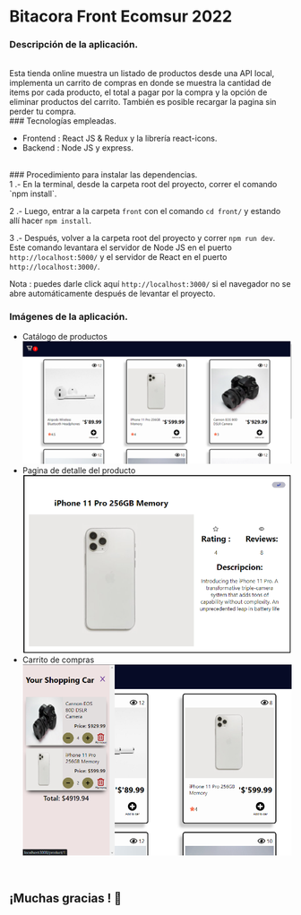 # Bitacora Front Ecomsur 2022

### Descripción de la aplicación.
<br/>
Esta tienda online muestra un listado de productos desde una API local, implementa un carrito de compras en donde se muestra la cantidad de items por cada producto, el total a pagar por la compra y la opción de eliminar productos del carrito. También es posible recargar la pagina sin perder tu compra.
<br/>
### Tecnologías empleadas.
<br/>

- Frontend : React JS & Redux y la librería react-icons.
- Backend : Node JS y express.

<br/>
### Procedimiento para instalar las dependencias.
<br/>
1 .- En la terminal, desde la carpeta root del proyecto, correr el comando `npm install`.

2 .- Luego, entrar a la carpeta `front` con el comando `cd front/` y estando allí hacer `npm install`.

3 .- Después, volver a la carpeta root del proyecto y correr `npm run dev`. Este comando levantara el servidor de Node JS en el puerto `http://localhost:5000/` y el servidor de React en el puerto `http://localhost:3000/`. 

Nota : puedes darle click aquí `http://localhost:3000/` si el navegador no se abre automáticamente después de levantar el proyecto.
<br/>
### Imágenes de la aplicación.

- Catálogo de productos![PLP](/PLP.png)
- Pagina de detalle del producto ![PDP](/PDP.png)
- Carrito de compras ![Cart](/cart.png)

<br/>

## ¡Muchas gracias ! 💪
